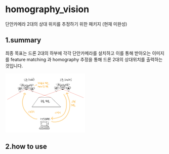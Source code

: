 # homography_vision
단안카메라 2대의 상대 위치를 추정하기 위한 패키지 (현재 미완성)

## 1.summary
최종 목표는 드론 2대의 하부에 각각 단안카메라를 설치하고
이를 통해 받아오는 이미지를 feature matching 과 homography 추정을 통해
드론 2대의 상대위치를 출력하는 것입니다.

<img src="./image/image0.png" width="50%"></img>

## 2.how to use
